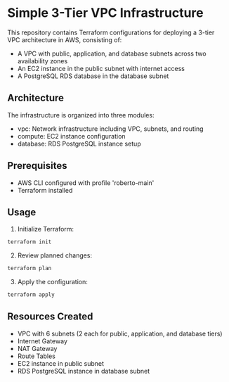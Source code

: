 # Simple 3-Tier VPC Infrastructure

This repository contains Terraform configurations for deploying a 3-tier VPC architecture in AWS, consisting of:

- A VPC with public, application, and database subnets across two availability zones
- An EC2 instance in the public subnet with internet access
- A PostgreSQL RDS database in the database subnet

## Architecture

The infrastructure is organized into three modules:
- vpc: Network infrastructure including VPC, subnets, and routing
- compute: EC2 instance configuration
- database: RDS PostgreSQL instance setup

## Prerequisites

- AWS CLI configured with profile 'roberto-main'
- Terraform installed

## Usage

1. Initialize Terraform:
```bash
terraform init
```

2. Review planned changes:
```bash
terraform plan
```

3. Apply the configuration:
```bash
terraform apply
```

## Resources Created

- VPC with 6 subnets (2 each for public, application, and database tiers)
- Internet Gateway
- NAT Gateway
- Route Tables
- EC2 instance in public subnet
- RDS PostgreSQL instance in database subnet